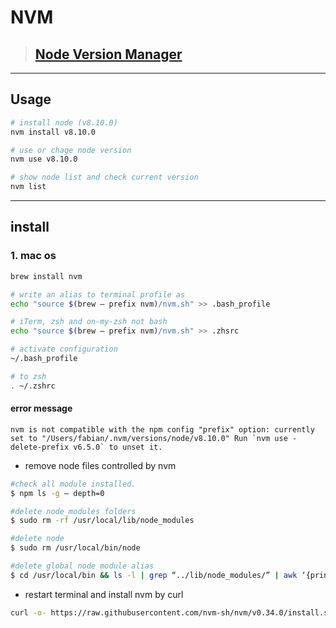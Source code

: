 # NVM

> ## [Node Version Manager](https://github.com/nvm-sh/nvm)

---

## Usage

``` bash
# install node (v8.10.0)
nvm install v8.10.0

# use or chage node version
nvm use v8.10.0

# show node list and check current version
nvm list
```

---

## install

### 1. mac os

``` bash
brew install nvm

# write an alias to terminal profile as
echo "source $(brew — prefix nvm)/nvm.sh" >> .bash_profile

# iTerm, zsh and on-my-zsh not bash
echo "source $(brew — prefix nvm)/nvm.sh" >> .zhsrc

# activate configuration
~/.bash_profile

# to zsh
. ~/.zshrc
```

#### error message

```
nvm is not compatible with the npm config "prefix" option: currently set to "/Users/fabian/.nvm/versions/node/v8.10.0" Run `nvm use - delete-prefix v6.5.0` to unset it.
```

- remove node files controlled by nvm
``` bash
#check all module installed.
$ npm ls -g — depth=0

#delete node_modules folders
$ sudo rm -rf /usr/local/lib/node_modules

#delete node
$ sudo rm /usr/local/bin/node

#delete global node module alias
$ cd /usr/local/bin && ls -l | grep “../lib/node_modules/” | awk ‘{print $9}’| xargs rm
```

- restart terminal and install nvm by curl
``` bash
curl -o- https://raw.githubusercontent.com/nvm-sh/nvm/v0.34.0/install.sh | bash
```
